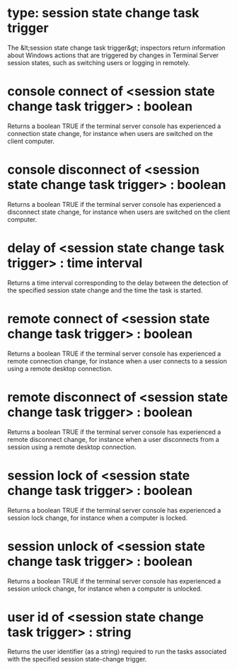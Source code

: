 # type: session state change task trigger

The &amp;lt;session state change task trigger&amp;gt; inspectors return information about Windows actions that are triggered by changes in Terminal Server session states, such as switching users or logging in remotely.

# console connect of &lt;session state change task trigger&gt; : boolean

Returns a boolean TRUE if the terminal server console has experienced a connection state change, for instance when users are switched on the client computer.

# console disconnect of &lt;session state change task trigger&gt; : boolean

Returns a boolean TRUE if the terminal server console has experienced a disconnect state change, for instance when users are switched on the client computer.

# delay of &lt;session state change task trigger&gt; : time interval

Returns a time interval corresponding to the delay   between the detection of the specified session state change and the time the task is started.

# remote connect of &lt;session state change task trigger&gt; : boolean

Returns a boolean TRUE if the terminal server console has experienced a remote connection change, for instance when a user connects to a session using a remote desktop connection.

# remote disconnect of &lt;session state change task trigger&gt; : boolean

Returns a boolean TRUE if the terminal server console has experienced a remote disconnect change, for instance when a user disconnects from a session using a remote desktop connection.

# session lock of &lt;session state change task trigger&gt; : boolean

Returns a boolean TRUE if the terminal server console has experienced a session lock change, for instance when a computer is locked.

# session unlock of &lt;session state change task trigger&gt; : boolean

Returns a boolean TRUE if the terminal server console has experienced a session unlock change, for instance when a computer is unlocked.

# user id of &lt;session state change task trigger&gt; : string

Returns the user identifier (as a string) required to run the tasks associated with the specified session state-change trigger.
